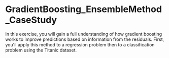 # GradientBoosting_EnsembleMethod_CaseStudy
In this exercise, you will gain a full understanding of how gradient boosting works to improve predictions based on information from the residuals. First, you'll apply this method to a regression problem then to a classification problem using the Titanic dataset.
